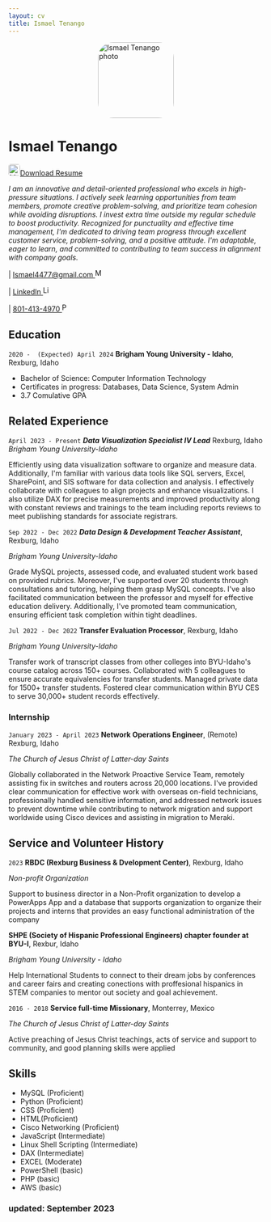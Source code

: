 ```yaml
---
layout: cv
title: Ismael Tenango
---
```

<div>


<img src="./photo.jpeg" alt="Ismael Tenango photo" style="margin-left: auto; margin-right: auto; display: block; width: 150px;
    border-radius: 20%;">
</div>


# Ismael Tenango

<a href="./IsmaelMoises_TenangoAnaya.docx" download="Download Ismael' Resume">
<img src="./download_logo.png" alt="Mail logo" style="width: 23px; border-radius: 20%;">Download Resume</a>

_I am an innovative and detail-oriented professional who excels in high-pressure situations. I actively seek learning opportunities from team members, promote creative problem-solving, and prioritize team cohesion while avoiding disruptions. I invest extra time outside my regular schedule to boost productivity. Recognized for punctuality and effective time management, I'm dedicated to driving team progress through excellent customer service, problem-solving, and a positive attitude. I'm adaptable, eager to learn, and committed to contributing to team success in alignment with company goals._

<div id="webaddress">
|
  <a href = "mailto: ismael4477@gmail.com">Ismael4477@gmail.com   </a>
  <a href="mailto: ismael4477@gmail.com" target="_blank"><img src="./mail_logo.png" alt="Mail logo" style="width: 17px; border-radius: 20%;"></a>

| 
  <a href="https://www.linkedin.com/in/ismael-tenango1998/">LinkedIn   </a>
  <a href="https://www.linkedin.com/in/ismael-tenango1998/" target="_blank"><img src="./linkedin_logo.png" alt="Linkedin logo" style="width: 17px; border-radius: 20%;"></a>
  
|
  <a href="tel:8014134970">801-413-4970   </a>
  <a href="tel:8014134970" target="_blank"><img src="./phone_logo.png" alt="Phone logo" style="width: 17px; border-radius: 20%;"></a>
</div>


## Education

`2020 -  (Expected) April 2024`
__Brigham Young University - Idaho__, Rexburg, Idaho

- Bachelor of Science: Computer Information Technology
- Certificates in progress: Databases, Data Science, System Admin 
- 3.7 Comulative GPA



## Related Experience

`April 2023 - Present`
***Data Visualization Specialist IV Lead*** Rexburg, Idaho
_Brigham Young University-Idaho_

Efficiently using data visualization software to organize and measure data. Additionally, I'm familiar with various data tools like SQL servers, Excel, SharePoint, and SIS software for data collection and analysis. I effectively collaborate with colleagues to align projects and enhance visualizations. I also utilize DAX for precise measurements and improved productivity along with constant reviews and trainings to the team including reports reviews to meet publishing standards for associate registrars.

`Sep 2022 - Dec 2022`
***Data Design & Development Teacher Assistant***, Rexburg, Idaho

_Brigham Young University-Idaho_

Grade MySQL projects, assessed code, and evaluated student work based on provided rubrics. Moreover, I've supported over 20 students through consultations and tutoring, helping them grasp MySQL concepts. I've also facilitated communication between the professor and myself for effective education delivery. Additionally, I've promoted team communication, ensuring efficient task completion within tight deadlines.

`Jul 2022 - Dec 2022`
__Transfer Evaluation Processor__, Rexburg, Idaho

_Brigham Young University-Idaho_

Transfer work of transcript classes from other colleges into BYU-Idaho's course catalog across 150+ courses. Collaborated with 5 colleagues to ensure accurate equivalencies for transfer students. Managed private data for 1500+ transfer students. Fostered clear communication within BYU CES to serve 30,000+ student records effectively.



### Internship

`January 2023 - April 2023`
__Network Operations Engineer__, (Remote) Rexburg, Idaho

_The Church of Jesus Christ of Latter-day Saints_

Globally collaborated in the Network Proactive Service Team, remotely assisting fix in switches and routers across 20,000 locations. I've provided clear communication for effective work with overseas on-field technicians, professionally handled sensitive information, and addressed network issues to prevent downtime while contributing to network migration and support worldwide using Cisco devices and assisting in migration to Meraki.



## Service and Volunteer History

`2023`
__RBDC (Rexburg Business & Dvelopment Center)__, Rexburg, Idaho

_Non-profit Organization_

Support to business director in a Non-Profit organization to develop a PowerApps App and a database that supports organization to organize their projects and interns that provides an easy functional administration of the company



__SHPE (Society of Hispanic Professional Engineers) chapter founder at BYU-I__, Rexbur, Idaho

_Brigham Young University - Idaho_

Help International Students to connect to their dream jobs by conferences and career fairs and creating conections with proffesional hispanics in STEM companies to mentor out society and goal achievement.


`2016 - 2018`
__Service full-time Missionary__, Monterrey, Mexico

_The Church of Jesus Christ of Latter-day Saints_

Active preaching of Jesus Christ teachings, acts of service and support to community, and good planning skills were applied

## Skills


- MySQL (Proficient)
- Python (Proficient)
-	CSS (Proficient)
-	HTML(Proficient)
-	Cisco Networking (Proficient)
-	JavaScript (Intermediate)	
-	Linux Shell Scripting (Intermediate)
-	DAX (Intermediate)
-	EXCEL (Moderate)
-	PowerShell (basic)
-	PHP (basic)
-	AWS (basic)






### updated: September 2023


